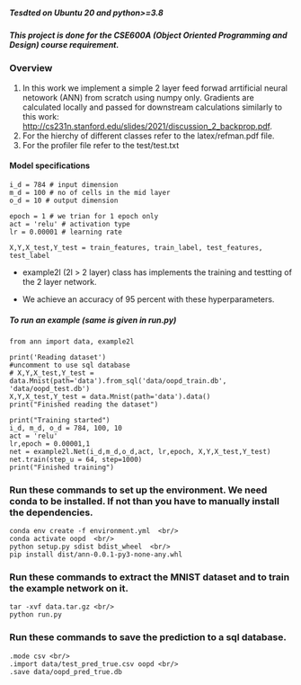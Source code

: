 ##### Tesdted on Ubuntu 20 and python>=3.8
##### This project is done for the CSE600A (Object Oriented Programming and Design) course requirement.
### Overview
1. In this work we implement a simple 2 layer feed forwad arrtificial neural netowork (ANN) from scratch using numpy only. Gradients are calculated locally and passed for downstream calculations similarly to this work: http://cs231n.stanford.edu/slides/2021/discussion_2_backprop.pdf.
2. For the hierchy of different classes refer to the latex/refman.pdf file. 
3. For the profiler file refer to the test/test.txt

#### Model specifications
```
i_d = 784 # input dimension  
m_d = 100 # no of cells in the mid layer  
o_d = 10 # output dimension  

epoch = 1 # we trian for 1 epoch only  
act = 'relu' # activation type  
lr = 0.00001 # learning rate  

X,Y,X_test,Y_test = train_features, train_label, test_features, test_label  
```
* example2l (2l > 2 layer) class has implements the training and testting of the 2 layer network.   

* We achieve an accuracy of 95 percent with these hyperparameters.   


##### To run an example (same is given in run.py)
```
from ann import data, example2l  

print('Reading dataset')  
#uncomment to use sql database  
# X,Y,X_test,Y_test = data.Mnist(path='data').from_sql('data/oopd_train.db', 'data/oopd_test.db')   
X,Y,X_test,Y_test = data.Mnist(path='data').data()  
print("Finished reading the dataset")  

print("Training started")  
i_d, m_d, o_d = 784, 100, 10  
act = 'relu'  
lr,epoch = 0.00001,1  
net = example2l.Net(i_d,m_d,o_d,act, lr,epoch, X,Y,X_test,Y_test)  
net.train(step_u = 64, step=1000)  
print("Finished training")  
```

### Run these commands to set up the environment. We need conda to be installed. If not than you have to manually install the dependencies. 
```
conda env create -f environment.yml  <br/>
conda activate oopd  <br/>
python setup.py sdist bdist_wheel  <br/>
pip install dist/ann-0.0.1-py3-none-any.whl
```

### Run these commands to extract the MNIST dataset and to train the example network on it. 
```
tar -xvf data.tar.gz <br/>
python run.py
```

### Run these commands to save the prediction to a sql database. 
```
.mode csv <br/>
.import data/test_pred_true.csv oopd <br/>
.save data/oopd_pred_true.db 
```

